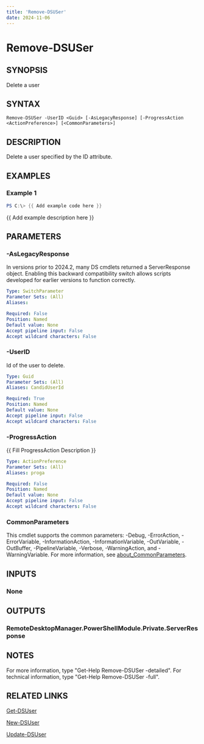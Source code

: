 ```yaml
---
title: 'Remove-DSUSer'
date: 2024-11-06
---
```



# Remove-DSUSer

## SYNOPSIS
Delete a user

## SYNTAX

```
Remove-DSUSer -UserID <Guid> [-AsLegacyResponse] [-ProgressAction <ActionPreference>] [<CommonParameters>]
```

## DESCRIPTION
Delete a user specified by the ID attribute.

## EXAMPLES

### Example 1
```powershell
PS C:\> {{ Add example code here }}
```

{{ Add example description here }}

## PARAMETERS

### -AsLegacyResponse
In versions prior to 2024.2, many DS cmdlets returned a ServerResponse object.
Enabling this backward compatibility switch allows scripts developed for earlier versions to function correctly.

```yaml
Type: SwitchParameter
Parameter Sets: (All)
Aliases:

Required: False
Position: Named
Default value: None
Accept pipeline input: False
Accept wildcard characters: False
```

### -UserID
Id of the user to delete.

```yaml
Type: Guid
Parameter Sets: (All)
Aliases: CandidUserId

Required: True
Position: Named
Default value: None
Accept pipeline input: False
Accept wildcard characters: False
```

### -ProgressAction
{{ Fill ProgressAction Description }}

```yaml
Type: ActionPreference
Parameter Sets: (All)
Aliases: proga

Required: False
Position: Named
Default value: None
Accept pipeline input: False
Accept wildcard characters: False
```

### CommonParameters
This cmdlet supports the common parameters: -Debug, -ErrorAction, -ErrorVariable, -InformationAction, -InformationVariable, -OutVariable, -OutBuffer, -PipelineVariable, -Verbose, -WarningAction, and -WarningVariable. For more information, see [about_CommonParameters](http://go.microsoft.com/fwlink/?LinkID=113216).

## INPUTS

### None
## OUTPUTS

### RemoteDesktopManager.PowerShellModule.Private.ServerResponse
## NOTES
For more information, type "Get-Help Remove-DSUSer -detailed".
For technical information, type "Get-Help Remove-DSUSer -full".

## RELATED LINKS

[Get-DSUser](http://127.0.0.1:1111/docs/Get-DSUser/)

[New-DSUser](http://127.0.0.1:1111/docs/New-DSUser/)

[Update-DSUser](http://127.0.0.1:1111/docs/Update-DSUser/)


